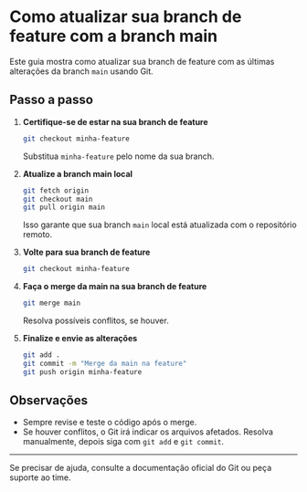# Como atualizar sua branch de feature com a branch main

Este guia mostra como atualizar sua branch de feature com as últimas alterações da branch `main` usando Git.

## Passo a passo

1. **Certifique-se de estar na sua branch de feature**
   ```bash
   git checkout minha-feature
   ```
   Substitua `minha-feature` pelo nome da sua branch.

2. **Atualize a branch main local**
   ```bash
   git fetch origin
   git checkout main
   git pull origin main
   ```
   Isso garante que sua branch `main` local está atualizada com o repositório remoto.

3. **Volte para sua branch de feature**
   ```bash
   git checkout minha-feature
   ```

4. **Faça o merge da main na sua branch de feature**
   ```bash
   git merge main
   ```
   Resolva possíveis conflitos, se houver.

5. **Finalize e envie as alterações**
   ```bash
   git add .
   git commit -m "Merge da main na feature"
   git push origin minha-feature
   ```

## Observações
- Sempre revise e teste o código após o merge.
- Se houver conflitos, o Git irá indicar os arquivos afetados. Resolva manualmente, depois siga com `git add` e `git commit`.

---

Se precisar de ajuda, consulte a documentação oficial do Git ou peça suporte ao time.

